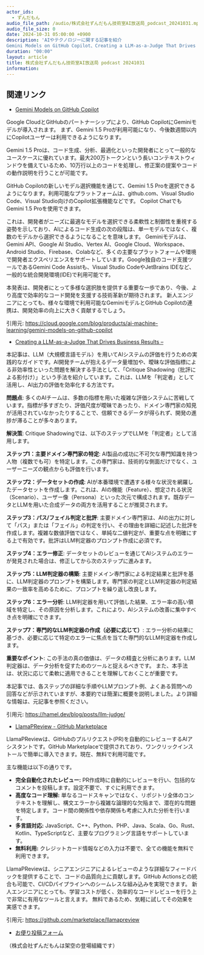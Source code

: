 ```yaml
---
actor_ids:
  - ずんだもん
audio_file_path: /audio/株式会社ずんだもん技術室AI放送局_podcast_20241031.mp3
audio_file_size: 0
date: 2024-10-31 05:00:00 +0900
description: 'AIやテクノロジーに関する記事を紹介  
Gemini Models on GitHub Copilot、Creating a LLM-as-a-Judge That Drives Business Results –、LlamaPReview - GitHub Marketplace'
duration: "00:00"
layout: article
title: 株式会社ずんだもん技術室AI放送局 podcast 20241031
information: 
---
```


## 関連リンク


- [Gemini Models on GitHub Copilot](https://cloud.google.com/blog/products/ai-machine-learning/gemini-models-on-github-copilot)  



Google CloudとGitHubのパートナーシップにより、GitHub CopilotにGeminiモデルが導入されます。  まず、Gemini 1.5 Proが利用可能になり、今後数週間以内にCopilotユーザーは利用できるようになります。

Gemini 1.5 Proは、コード生成、分析、最適化といった開発者にとって一般的なユースケースに優れています。最大200万トークンという長いコンテキストウィンドウを備えているため、10万行以上のコードを処理し、修正案の提案やコードの動作説明を行うことが可能です。

GitHub Copilotの新しいモデル選択機能を通じて、Gemini 1.5 Proを選択できるようになります。利用可能なプラットフォームは、github.com、Visual Studio Code、Visual Studio向けのCopilot拡張機能などです。  Copilot ChatでもGemini 1.5 Proを使用できます。

これは、開発者がニーズに最適なモデルを選択できる柔軟性と制御性を重視する姿勢を示しており、AIによるコード生成の次の段階は、単一モデルではなく、複数のモデルから選択できるようになることを意味します。  Geminiモデルは、Gemini API、Google AI Studio、Vertex AI、Google Cloud、Workspace、Android Studio、Firebase、Colabなど、多くの主要なプラットフォームや環境で開発者エクスペリエンスをサポートしています。Google独自のコード支援ツールであるGemini Code Assistも、Visual Studio CodeやJetBrains IDEなど、一般的な統合開発環境(IDE)で利用可能です。


本発表は、開発者にとって多様な選択肢を提供する重要な一歩であり、今後、より高度で効率的なコード開発を支援する技術革新が期待されます。 新人エンジニアにとっても、様々な環境で利用可能なGeminiモデルとGitHub Copilotの連携は、開発効率の向上に大きく貢献するでしょう。


引用元: https://cloud.google.com/blog/products/ai-machine-learning/gemini-models-on-github-copilot


- [Creating a LLM-as-a-Judge That Drives Business Results –](https://hamel.dev/blog/posts/llm-judge/)  



本記事は、LLM（大規模言語モデル）を用いてAIシステムの評価を行うための実践的なガイドです。AI開発チームが抱えるデータ量増加や、曖昧な評価指標による非効率性といった問題を解決する手法として、「Critique Shadowing（批評による影付け）」という手法を紹介しています。これは、LLMを「判定者」として活用し、AI出力の評価を効率化する方法です。

**問題点**: 多くのAIチームは、多数の指標を用いた複雑な評価システムに苦戦しています。指標が多すぎたり、評価尺度が曖昧であったり、ドメイン専門家の知見が活用されていなかったりすることで、信頼できるデータが得られず、開発の進捗が滞ることが多々あります。

**解決策**:  Critique Shadowingでは、以下のステップでLLMを「判定者」として活用します。

**ステップ1：主要ドメイン専門家の特定**: AI製品の成功に不可欠な専門知識を持つ人物（複数でも可）を特定します。この専門家は、技術的な側面だけでなく、ユーザーニーズの観点からも評価を行います。

**ステップ2：データセットの作成**:  AIが本番環境で遭遇する様々な状況を網羅したデータセットを作成します。これは、AIの機能（Feature）、想定される状況（Scenario）、ユーザー像（Persona）といった次元で構成されます。既存データとLLMを用いた合成データの両方を活用することが推奨されます。

**ステップ3：パス/フェイル判定と批評**: 主要ドメイン専門家は、AIの出力に対して「パス」または「フェイル」の判定を行い、その理由を詳細に記述した批評を作成します。複雑な数値評価ではなく、単純な二値判定が、重要な点を明確にする上で有効です。批評はLLM判定器のプロンプト作成に必須です。

**ステップ4：エラー修正**:  データセットのレビューを通じてAIシステムのエラーが発見された場合は、修正してから次のステップに進みます。

**ステップ5：LLM判定器の構築**: 主要ドメイン専門家による判定結果と批評を基に、LLM判定器のプロンプトを構築します。専門家の判定とLLM判定器の判定結果の一致率を高めるために、プロンプトを繰り返し改良します。

**ステップ6：エラー分析**: LLM判定器を用いて評価した結果、エラー率の高い領域を特定し、その原因を分析します。これにより、AIシステムの改善に集中すべき点を明確にできます。

**ステップ7：専門的なLLM判定器の作成（必要に応じて）**: エラー分析の結果に基づき、必要に応じて特定のエラーに焦点を当てた専門的なLLM判定器を作成します。

**重要なポイント**:  この手法の真の価値は、データの精査と分析にあります。LLM判定器は、データ分析を促すためのツールと捉えるべきです。  また、本手法は、状況に応じて柔軟に適用できることを理解しておくことが重要です。


本記事では、各ステップの詳細な手順やLLMプロンプト例、よくある質問への回答などが示されていますが、本要約では簡潔に概要を説明しました。より詳細な情報は、元記事を参照ください。


引用元: https://hamel.dev/blog/posts/llm-judge/


- [LlamaPReview - GitHub Marketplace](https://github.com/marketplace/llamapreview)  



LlamaPReviewは、GitHubのプルリクエスト(PR)を自動的にレビューするAIアシスタントです。GitHub Marketplaceで提供されており、ワンクリックインストールで簡単に導入できます。現在、無料で利用可能です。

主な機能は以下の通りです。

* **完全自動化されたレビュー:**  PR作成時に自動的にレビューを行い、包括的なコメントを投稿します。設定不要で、すぐに利用できます。
* **高度なコード理解:**  単なるコードスキャンではなく、リポジトリ全体のコンテキストを理解し、構文エラーから複雑な論理的な欠陥まで、潜在的な問題を特定します。コード間の関係性や依存関係も考慮に入れた分析を行います。
* **多言語対応:** JavaScript、C++、Python、PHP、Java、Scala、Go、Rust、Kotlin、TypeScriptなど、主要なプログラミング言語をサポートしています。
* **無料利用:** クレジットカード情報などの入力は不要で、全ての機能を無料で利用できます。


LlamaPReviewは、シニアエンジニアによるレビューのような詳細なフィードバックを提供することで、コードの品質向上に貢献します。GitHub Actionsとの統合も可能で、CI/CDパイプラインへのシームレスな組み込みを実現できます。  新人エンジニアにとっても、学習コストが低く、効率的なコードレビューを行う上で非常に有用なツールと言えます。  無料であるため、気軽に試してその効果を実感できます。


引用元: https://github.com/marketplace/llamapreview



- [お便り投稿フォーム](https://forms.gle/ffg4JTfqdiqK62qf9)

（株式会社ずんだもんは架空の登場組織です）
